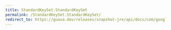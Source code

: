 ```yaml
---
title: StandardKeySet.StandardKeySet
permalink: /StandardKeySet.StandardKeySet/
redirect_to: https://guava.dev/releases/snapshot-jre/api/docs/com/google/common/collect/ForwardingMap.StandardKeySet.html#StandardKeySet--
---
```

